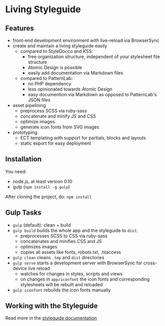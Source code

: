 Living Styleguide
=================

Features
--------

* front-end development environment with live-reload via BrowserSync
* create and maintain a living styleguide easily
  - compared to StyleDocco and KSS:
    + free organization structure, independent of your stylesheet file structure
    + Atomic Design is possible
    + easily add documentation via Markdown files
  - compared to PatternLab:
    + no PHP dependency
    + less opinionated towards Atomic Design
    + easy documention via Markdown as opposed to PatternLab's JSON files
* asset pipelining
  - preprocess SCSS via ruby-sass
  - concatenate and minify JS and CSS
  - optimize images
  - generate icon fonts from SVG images
* prototyping
  - ECT templating with support for partials, blocks and layouts
  - static export for easy deployment


Installation
------------

You need:
* node.js, at least version 0.10
* gulp (`npm install -g gulp`)

After cloning the project, do:
`npm install`


Gulp Tasks
----------

* `gulp` (default): clean + build
* `gulp build` builds the whole app and the styleguide to `dist`:
  - preprocesses SCSS to CSS via ruby-sass
  - concatenates and minifies CSS and JS
  - optimizes images
  - copies all assets like fonts, robots.txt, .htaccess
* `gulp clean` cleans `.tmp` and `dist` directories
* `gulp serve` starts a development server with BrowserSync for cross-device live reload
  - watches for changes in styles, scripts and views
  - on changes in `app/iconfont` the icon fonts and corresponding stylesheets will be rebuilt and reloaded
* `gulp iconfont` rebuilds the icon fonts manually


Working with the Styleguide
---------------------------

Read more in the [styleguide documentation](app/views/pages/styleguide/living_styleguide.md)
